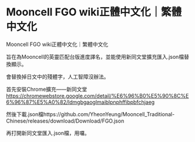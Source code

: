 # Mooncell FGO wiki正體中文化｜繁體中文化
Mooncell FGO wiki正體中文化｜繁體中文化

旨在為Mooncell的英靈匹配台版進度譯名，並能使用新同文堂擴充匯入.json檔替換顯示。

會替換掉日文中的殘體字，人工智障沒辦法。

首先安裝Chrome擴充——新同文堂
https://chromewebstore.google.com/detail/%E6%96%B0%E5%90%8C%E6%96%87%E5%A0%82/ldmgbgaoglmaiblpnphffibpbfchjaeg

然後下載.json檔https://github.com/YheonYeung/Mooncell_Traditional-Chinese/releases/download/Download/FGO.json

再打開新同文堂匯入.json檔，用囉。
